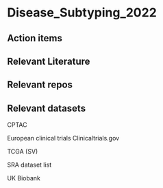 # Disease_Subtyping_2022

## Action items

## Relevant Literature

## Relevant repos

## Relevant datasets

CPTAC

European clinical trials
Clinicaltrials.gov

TCGA (SV)

SRA dataset list

UK Biobank

